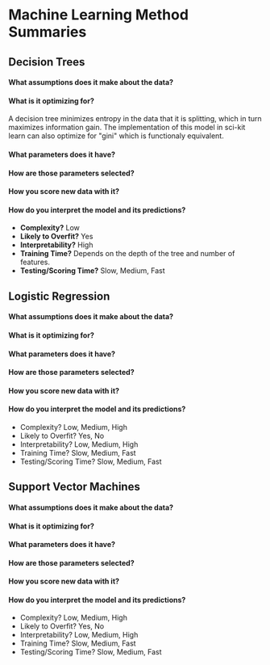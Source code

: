 # Machine Learning Method Summaries

## Decision Trees

#### What assumptions does it make about the data?

#### What is it optimizing for?
A decision tree minimizes entropy in the data that it is splitting, which in turn maximizes information gain. The implementation of this model in sci-kit learn can also optimize for "gini" which is functionaly equivalent. 

#### What parameters does it have?

#### How are those parameters selected?

#### How you score new data with it?

#### How do you interpret the model and its predictions?

- **Complexity?** Low
- **Likely to Overfit?** Yes 
- **Interpretability?** High
- **Training Time?** Depends on the depth of the tree and number of features. 
- **Testing/Scoring Time?** Slow, Medium, Fast

## Logistic Regression

#### What assumptions does it make about the data?

#### What is it optimizing for?

#### What parameters does it have?

#### How are those parameters selected?

#### How you score new data with it?

#### How do you interpret the model and its predictions?

- Complexity? Low, Medium, High
- Likely to Overfit? Yes, No
- Interpretability? Low, Medium, High
- Training Time? Slow, Medium, Fast
- Testing/Scoring Time? Slow, Medium, Fast

## Support Vector Machines

#### What assumptions does it make about the data?

#### What is it optimizing for?

#### What parameters does it have?

#### How are those parameters selected?

#### How you score new data with it?

#### How do you interpret the model and its predictions?

- Complexity? Low, Medium, High
- Likely to Overfit? Yes, No
- Interpretability? Low, Medium, High
- Training Time? Slow, Medium, Fast
- Testing/Scoring Time? Slow, Medium, Fast
